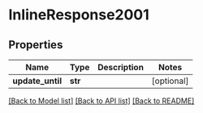 # InlineResponse2001

## Properties
Name | Type | Description | Notes
------------ | ------------- | ------------- | -------------
**update_until** | **str** |  | [optional] 

[[Back to Model list]](../README.md#documentation-for-models) [[Back to API list]](../README.md#documentation-for-api-endpoints) [[Back to README]](../README.md)


